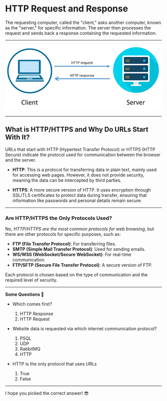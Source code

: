 # HTTP Request and Response

The requesting computer, called the "client," asks another computer, known as the "server," for specific information. The server then processes the request and sends back a response containing the requested information.

---

<img src="http.png" alt="HTTP Request and Response"/>

---

## What is HTTP/HTTPS and Why Do URLs Start With It?

URLs that start with HTTP (Hypertext Transfer Protocol) or HTTPS (HTTP Secure) indicate the protocol used for communication between the browser and the server.

- **HTTP**: This is a protocol for transferring data in plain text, mainly used for accessing web pages. However, it does not provide security, meaning the data can be intercepted by third parties.

- **HTTPS**: A more secure version of HTTP. It uses encryption through SSL/TLS certificates to protect data during transfer, ensuring that information like passwords and personal details remain secure.

---

### Are HTTP/HTTPS the Only Protocols Used?

No, *HTTP/HTTPS are the most common protocols for web browsing*, but there are other protocols for specific purposes, such as:

- **FTP (File Transfer Protocol)**: For transferring files.
- **SMTP (Simple Mail Transfer Protocol)**: Used for sending emails.
- **WS/WSS (WebSocket/Secure WebSocket)**: For real-time communication.
- **FTP/SFTP (Secure File Transfer Protocol)**: A secure version of FTP.

Each protocol is chosen based on the type of communication and the required level of security.

---

**Some Questions 🤔**

- Which comes first?

    1. HTTP Response
    2. HTTP Request

- Website data is requested via which internet communication protocol?

    1. PSQL
    2. UDP
    3. RabbitMQ
    4. HTTP

- HTTP is the only protocol that uses URLs
    1. True
    2. False
---
I hope you picked the correct answer! 😎